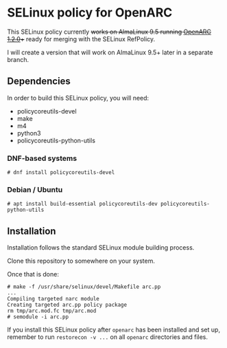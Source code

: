 # SELinux policy for OpenARC

This SELinux policy currently ~~works on AlmaLinux 9.5 running [OpenARC 1.2.0](https://github.com/flowerysong/OpenARC/)+~~ ready for merging with the SELinux RefPolicy.

I will create a version that will work on AlmaLinux 9.5+ later in a separate branch.

## Dependencies

In order to build this SELinux policy, you will need:

* policycoreutils-devel
* make
* m4
* python3
* policycoreutils-python-utils

### DNF-based systems

```
# dnf install policycoreutils-devel
```

### Debian / Ubuntu

```
# apt install build-essential policycoreutils-dev policycoreutils-python-utils
```

## Installation

Installation follows the standard SELinux module building process.

Clone this repository to somewhere on your system.

Once that is done:

```
# make -f /usr/share/selinux/devel/Makefile arc.pp
...
Compiling targeted narc module
Creating targeted arc.pp policy package
rm tmp/arc.mod.fc tmp/arc.mod
# semodule -i arc.pp
```
If you install this SELinux policy after `openarc` has been installed and set up, remember to run `restorecon -v ...` on all `openarc` directories and files.
